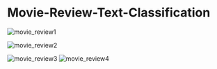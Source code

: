 # Movie-Review-Text-Classification
![movie_review1](https://user-images.githubusercontent.com/44410930/115689684-f31bfc80-a379-11eb-8e44-5ad206a6222e.PNG)

![movie_review2](https://user-images.githubusercontent.com/44410930/115690328-93722100-a37a-11eb-9862-cedeacc6f470.PNG)

![movie_review3](https://user-images.githubusercontent.com/44410930/115690674-e51aab80-a37a-11eb-8fd8-b4b211b816ed.PNG)
![movie_review4](https://user-images.githubusercontent.com/44410930/115690871-1bf0c180-a37b-11eb-99c3-f3d2c7a893a0.PNG)





